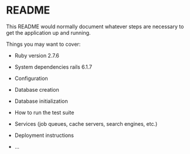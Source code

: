 # README

This README would normally document whatever steps are necessary to get the
application up and running.

Things you may want to cover:

* Ruby version 2.7.6

* System dependencies rails 6.1.7

* Configuration

* Database creation

* Database initialization

* How to run the test suite

* Services (job queues, cache servers, search engines, etc.)

* Deployment instructions

* ...
